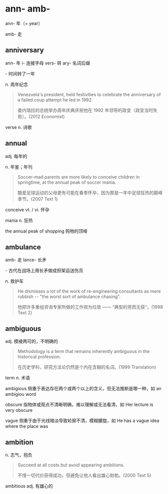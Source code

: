 # ann- amb-

ann- 年（= year）

amb- 走

## anniversary

ann- 年 i- 连接字母 vers- 转 ary- 名词后缀

\- 时间转了一年

n. 周年纪念

> Venezuela's president, held festivities to celebrate the anniversary of a failed coup attempt he led in 1992.
>
> 委内瑞拉的总统举办周年庆典庆祝他在 1992 年领导的政变（政变当时失败）。(2012 Economist)

verse n. 诗歌

## annual

adj. 每年的

n. 年鉴；年刊

> Soccer-mad parents are more likely to conceive children in springtime, at the annual peak of soccer mania.
>
> 酷爱足球运动的父母更有可能在春季怀孕，因为那是一年中足球狂热的巅峰季节。(2007 Text 1)

conceive vt. / vi. 怀孕

mania n. 狂热

the annual peak of shopping 购物的顶峰

## ambulance

amb- 走 lance- 长矛

\- 古代在战场上用长矛做成担架运送伤员

n. 救护车

> He dismisses a lot of the work of re-engineering consultants as mere rubbish -- "the worst sort of ambulance chasing".
>
> 他把许多重组咨询专家所做的工作视为垃圾 —— ”典型的劳而无获“。(1998 Text 2)

## ambiguous

adj. 模棱两可的，不明确的

> Methodology is a term that remains inherently ambiguous in the historical profession.
>
> 在历史学科，研究方法论仍然是个内在含糊的名词。(1999 Translation)

term n. 术语

ambigious 侧重于表达存在两个或两个以上的含义，但无法推断是哪一种，如 an ambigiou word

obscure 指物体或观点不清晰明确，难以理解或无法看清，如 Her lecture is very obscure

vague 侧重于由于光线暗淡导致轮廓不清，模糊朦胧，如 He has a vague idea where the place was

## ambition

n. 志气，抱负

> Succeed at all costs but avoid appearing ambitions.
>
> 不惜一切代价获得成功，但避免让他人看出雄心勃勃。(2000 Text 5)

ambitious adj. 有雄心的
